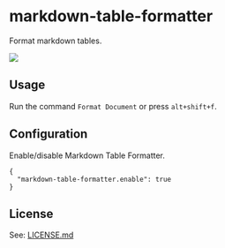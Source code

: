 # markdown-table-formatter

Format markdown tables.

![](https://rawgithub.com/josa42/vscode-markdown-table-formatter/master/docs/assets/screenshot.gif)

## Usage

Run the command `Format Document` or press `alt+shift+f`.

## Configuration

Enable/disable Markdown Table Formatter.

```
{
  "markdown-table-formatter.enable": true
}
```

## License

See: [LICENSE.md](https://github.com/josa42/vscode-markdown-table-formatter/blob/master/LICENSE.md)
